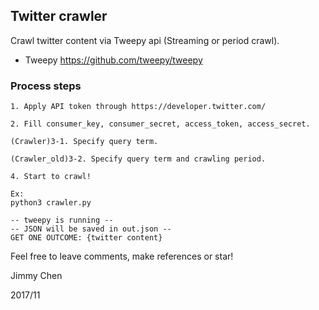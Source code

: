 ## Twitter crawler

Crawl twitter content via Tweepy api (Streaming or period crawl).

* Tweepy https://github.com/tweepy/tweepy

### Process steps

```
1. Apply API token through https://developer.twitter.com/

2. Fill consumer_key, consumer_secret, access_token, access_secret.

(Crawler)3-1. Specify query term.

(Crawler_old)3-2. Specify query term and crawling period.

4. Start to crawl!

Ex:
python3 crawler.py

-- tweepy is running --
-- JSON will be saved in out.json --
GET ONE OUTCOME: {twitter content}
```

Feel free to leave comments, make references or star!

Jimmy Chen

2017/11